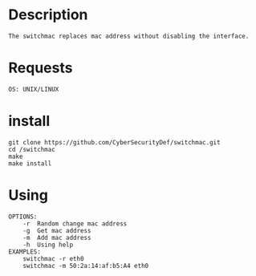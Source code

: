Description
===========

	The switchmac replaces mac address without disabling the interface.

Requests
========
	OS: UNIX/LINUX

install
=======

	git clone https://github.com/CyberSecurityDef/switchmac.git
	cd /switchmac	
	make
	make install

Using
=====

	OPTIONS:
		-r	Random change mac address
		-g	Get mac address
		-m	Add mac address
		-h 	Using help	
	EXAMPLES:
		switchmac -r eth0
		switchmac -m 50:2a:14:af:b5:A4 eth0
	
